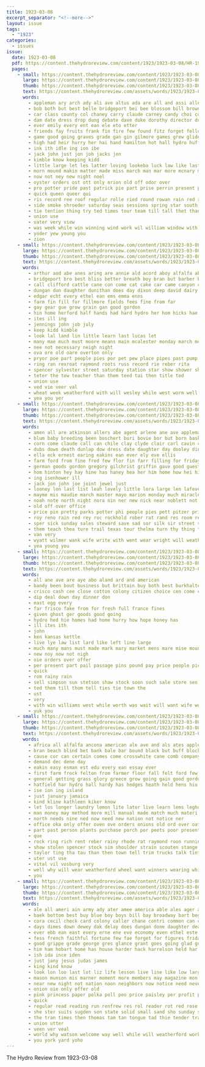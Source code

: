 ```yaml
---
title: 1923-03-08
excerpt_separator: "<!--more-->"
layout: issue
tags:
  - "1923"
categories:
  - issues
issue:
  date: 1923-03-08
  pdf: https://content.thehydroreview.com/content/1923/1923-03-08/HR-1923-03-08.pdf
  pages:
    - small: https://content.thehydroreview.com/content/1923/1923-03-08/small/HR-1923-03-08-01.jpg
      large: https://content.thehydroreview.com/content/1923/1923-03-08/large/HR-1923-03-08-01.jpg
      thumb: https://content.thehydroreview.com/content/1923/1923-03-08/thumbnails/HR-1923-03-08-01.jpg
      text: https://content.thehydroreview.com/assets/words/1923/1923-03-08/HR-1923-03-08-01.txt
      words:
        - appleman ary arch ady ali ave altus ada are all and assi alley aid ana attie ast atkin alread arb
        - bob both but best belle bridgeport bei bee blossom bill brown busi back basket began buyers block ball begin bliss bossler been boys below born bers bow better big
        - car class county col chaney carry claude carney candy choi colony church christian candies cast corner classey course city
        - dam date dress drop dung debate dave duke dorothy director dunithan davidson dev dolores day
        - ever emily every ent ean ele eto etter
        - friends fay fruits frank fin fire few found fitz forget fellows friday free fine ferns felton fresh fost for fran fain from force fairly first fall
        - game good going graves grade gan gin gilmore games grew glidewell gas given
        - high had heir hurry her hai hand hamilton hot hall hydro huff home head hard heres hafer hole hen heasley hold house hugh halls husband huffman held hope
        - ink ith idle ing ion ibe
        - jack john just jon joh jacks jen
        - kimble know keeping kidd
        - little large let les latter loving lookeba luck law like last lady loa less left lei love life look later late
        - morn mound makin matter made miss march man mar more mcnary male model men morning mew many main monday must may moi mcconnell mea mon mors
        - now not ney new night noel
        - oyster orders ost ott only orion old off odor over
        - pro potter pride past patrick pie part prise perrin present pack prince pass promise proud princess place phe pat
        - quick queen queer qui
        - ris record ree roof regular rolle ried round rowan rain red raia roswell
        - side smoke shroeder saturday seas sessions spring star south showe short sale sharp sood sho sions stock stove silver said sey six soby son special send schools score smell see shade seen single session sake second state swan stewart season sid school soon southern show she
        - tie tention thing try ted times tour team till tall thet than take the them trail tow ten thomas
        - union use
        - vater very view
        - was week while win winning wind work wil william window with wilson will wells went word well won warkentine water
        - yoder yew young you
        - zion
    - small: https://content.thehydroreview.com/content/1923/1923-03-08/small/HR-1923-03-08-02.jpg
      large: https://content.thehydroreview.com/content/1923/1923-03-08/large/HR-1923-03-08-02.jpg
      thumb: https://content.thehydroreview.com/content/1923/1923-03-08/thumbnails/HR-1923-03-08-02.jpg
      text: https://content.thehydroreview.com/assets/words/1923/1923-03-08/HR-1923-03-08-02.txt
      words:
        - arthur and abe anes aring are annie ald acord aboy alfalfa able ana all acres
        - bridgeport bro best bliss better breath boy bran but barber bert bigger blackwell blue
        - call clifford cattle cane con come cat cake car came canyon city cedar county corn clea cox cher campbell cal can cok
        - dungan dun daughter dunithan does day dixon deep david dairy darko dello done date dar doing drought days
        - edgar echt every ethel ean ems emma enns
        - farm fin fill for fillmore fields fees fine from far
        - gay gear gue grow grain gan good gordon
        - hin home herford half hands had hard hydro her hom hicks hae hibbs hei
        - ites ill ing
        - jennings john job july
        - keep kidd kimble
        - look lal land lin little learn last lucas let
        - many mae much must moore means main mcalester monday march more meal mission moses made matter miss mule max mortz mexico monda man mira
        - nee not necessary neigh night
        - ova ore old oare overton only
        - pryor poe part people pies por pet pew place pipes past pump post power pot pull pas
        - ring ran rexroat raymond roots russ record rie reber rita
        - spencer sylvester street saturday station star show shower shorts sever strain stay sunda stand sturdy see september sie second shorty sunday sister sen seco strong still sweet size she seed
        - teter the tow teacher than them teed tai then title tod
        - union use
        - ved vie veer val
        - wheat week weatherford with will wesley while west worm well wali wife was
        - yea you yer
    - small: https://content.thehydroreview.com/content/1923/1923-03-08/small/HR-1923-03-08-03.jpg
      large: https://content.thehydroreview.com/content/1923/1923-03-08/large/HR-1923-03-08-03.jpg
      thumb: https://content.thehydroreview.com/content/1923/1923-03-08/thumbnails/HR-1923-03-08-03.jpg
      text: https://content.thehydroreview.com/assets/words/1923/1923-03-08/HR-1923-03-08-03.txt
      words:
        - amen all are atkinson allers abe agent arlene ane ave appleman alfred allen and
        - blum baby breeding been boschert buri bovie bor but born basket buese ben boy buyers ban bison bea ball bank buy best business bickell busi box buck byron
        - corn come claude call can chile clay clyde clair carl cavin con church city chaney crosswhite chan counts clarence courts charles clinton
        - dubs down death dunlap dow dress date daughter day dooley dinner drew days diamond davis
        - ella eck ernest earing eakins ean ever ely eve ellis
        - farm ford from fine fred few flor fin farr filling for friday frank forget fleishman fisk fisher folks folk
        - german goods gordon gregory gilchrist griffin gave good guest gaspard gregg gas
        - hom hinton hey hay hine has haney hea her him home how hei hight hydro hon
        - ing isenhower ill
        - jack jon john joe joint jewel just
        - looney lon last list leah lovely little lora large len lafever loan lad lee lace lat loe lemon learn land ler
        - mayme mis maudie march master mayo marion monday much miracle miller man miss mise mary moran money magnolia main made mechanic menary more
        - noah note north night nora nin ner new nick near noblett not natt
        - old off over office
        - price pin pretty parks potter phi people pies pett pitzer princess pleasure per proud pain public past pump
        - roy reno rain red rey roc rockhold rober rat rand res room reason roan
        - sper sick sunday sales steward save sad sor silk sir street shown sell send schoo steele sale shor sister seen set sun station stella saturday saray store sha smiles snow special see school starts shaw scotch son saw stock sweet sylvester show scott
        - them teach thea ture trail texas tour thelma turn thy thing tak triplett tie thousand the tee tucker thomison taken
        - van very
        - wyatt wilmer wank wife write with went wear wright will weatherford wolfman weeks wiley work wit was wolf west ware white wen well wilt week word watch wish wide
        - yea young you
    - small: https://content.thehydroreview.com/content/1923/1923-03-08/small/HR-1923-03-08-04.jpg
      large: https://content.thehydroreview.com/content/1923/1923-03-08/large/HR-1923-03-08-04.jpg
      thumb: https://content.thehydroreview.com/content/1923/1923-03-08/thumbnails/HR-1923-03-08-04.jpg
      text: https://content.thehydroreview.com/assets/words/1923/1923-03-08/HR-1923-03-08-04.txt
      words:
        - all ane ave are aye abo aland ard and american
        - bandy been bout business but brittain buy both best burkhalter big better bring bill
        - crisco cash cee close cotton colony citizen choice cen come chance clinton coats can
        - dip deal down day dinner don
        - east egg every
        - far frisco fake from for fresh full france fines
        - given ghost ger goods good going
        - hydro hed hie homes had home hurry how hope honey has
        - ill ites ith
        - john
        - ken kansas kettle
        - live lye law list lard like left line large
        - much many mans must made mark mary market mens mare mise mound march
        - new noy now not nigh
        - oie orders over offer
        - per present part pail passage pins pound pay price people pic ports
        - quick
        - rom rainy rain
        - sell simpson sun stetson shaw stock soon such sale store sen spring sack son show step styles states saturday sunda season suits see say seek small salt service second ship san supply silk
        - ted them till thom tell ties tie town the
        - ust
        - very
        - with win williams west while worth was wait will want wife went weatherford
        - yuk you
    - small: https://content.thehydroreview.com/content/1923/1923-03-08/small/HR-1923-03-08-05.jpg
      large: https://content.thehydroreview.com/content/1923/1923-03-08/large/HR-1923-03-08-05.jpg
      thumb: https://content.thehydroreview.com/content/1923/1923-03-08/thumbnails/HR-1923-03-08-05.jpg
      text: https://content.thehydroreview.com/assets/words/1923/1923-03-08/HR-1923-03-08-05.txt
      words:
        - africa all alfalfa ancona american ale ave and als ates appleman arthur able alread art are areas age
        - bran beach blind bet bank bale bar bound black but buff block bonds box better beer buy body
        - cause cor can certain comes come crosswhite cane comb company chance corn cashier cabbage choo cation cour card car count city castle call
        - demand dec dene day
        - eakin easy esman est edu every ean essay ever
        - first farm frock felton from farmer floor fall felt ford few fait flowers flock fell for firm frances faith
        - general getting grass glory greece grow going gain good gordon
        - hatfield har hydro hall hardy has hedges heath held hens hiu high hooke hinton hard herndon her house hay
        - ise ion ing island
        - just january jamaica
        - kind kline kathleen kiker know
        - let los longer laundry lemon lite later live learn lems leghorn
        - man money may method more mill manual made match much materi miss many mings must
        - north needs nine ned now need new nation not notice ner
        - office oka only offer oven ove orders onions old ord over oats
        - part past person plants purchase porch por peets poor present process pea piece public pen per peggy people pla prairie plan pope
        - que
        - rock ring rich rent reber rainy rhode rat raymond roon running rot rue race room rag roy reasons red
        - show stolen spencer stock sim shoulder strain scouten stange save stocks sot shade see salary special sales service stork store sit sale sal send seen school subject stover soap schools setting small single spring seed sailor shorts sides surface stake
        - taylor ting tha tau than then town tell trim trucks talk tint take the them thompson
        - uter ust use
        - vital vil vosburg very
        - well why will wear weatherford wheel want winners wearing white way wide water was weather welfare with wil
        - you
    - small: https://content.thehydroreview.com/content/1923/1923-03-08/small/HR-1923-03-08-06.jpg
      large: https://content.thehydroreview.com/content/1923/1923-03-08/large/HR-1923-03-08-06.jpg
      thumb: https://content.thehydroreview.com/content/1923/1923-03-08/thumbnails/HR-1923-03-08-06.jpg
      text: https://content.thehydroreview.com/assets/words/1923/1923-03-08/HR-1923-03-08-06.txt
      words:
        - ale all ameri ain army ady ater amee america able ales ager ano aid ave austin are and
        - baek bottom best buy blue boy boys bill bay broadway bart begin begun byer bet big been better babe but business bring bee baba bound bellows
        - cora cecil check card colony caller chane contri common can city coker came chaney cause come charity cruel character certain corn crissman che child cone coe constant
        - days dimes down dewey dak delay does dungan done daughter death dixie
        - ever ebb ean east every erne ene eve economy even ethel este
        - fess french faithful fortune few fae forget for figures friday full francisco fie fine folds fost fron furth fail from first fancy fallen force folks
        - good grippe grade george gres glance grant goes going glad gum girt gun
        - him ham hobart home has house harder hack harrelson held har hen hance hed hone her hie honor heart high hands had
        - ish ida ince iden
        - just jany jesus judas james
        - king kind know
        - look lon loo last lot liz life lesson live line like low large lose love levene law leader let little ling leather legion
        - mason munson mis marner moment more members may magazine mon market men moore miss many maga money mea merchant most method maidens mabel magie man marion
        - near new night not nation noon neighbors now notice need never name needs ning
        - onion oie only offer old
        - pink princess paper polka poll peo price paisley per profit poor pair public pind phe post point pat plain proud
        - quick
        - regular read reading run renfrew res rol reader rot red rose range real rita ready
        - she ster suits sugden son state solid small sand sho sunday say shoe send standard silas seem show see sodders stock subject surplus short saturday sear spring sport slick silks step sud second sare size safe stover said sick sole sellin sell store story sweet sae still stephen sale
        - the tran times then thomas tam tan tongue tad thie tender tray tera tures than telling ted them tod tee
        - union utter
        - veen ver veal
        - world why watson welcome way well while will weatherford work weather wash wei willy worth with walter window wolf week wee wool wal want write was
        - you york yard yoho
---
```


The Hydro Review from 1923-03-08

<!--more-->

